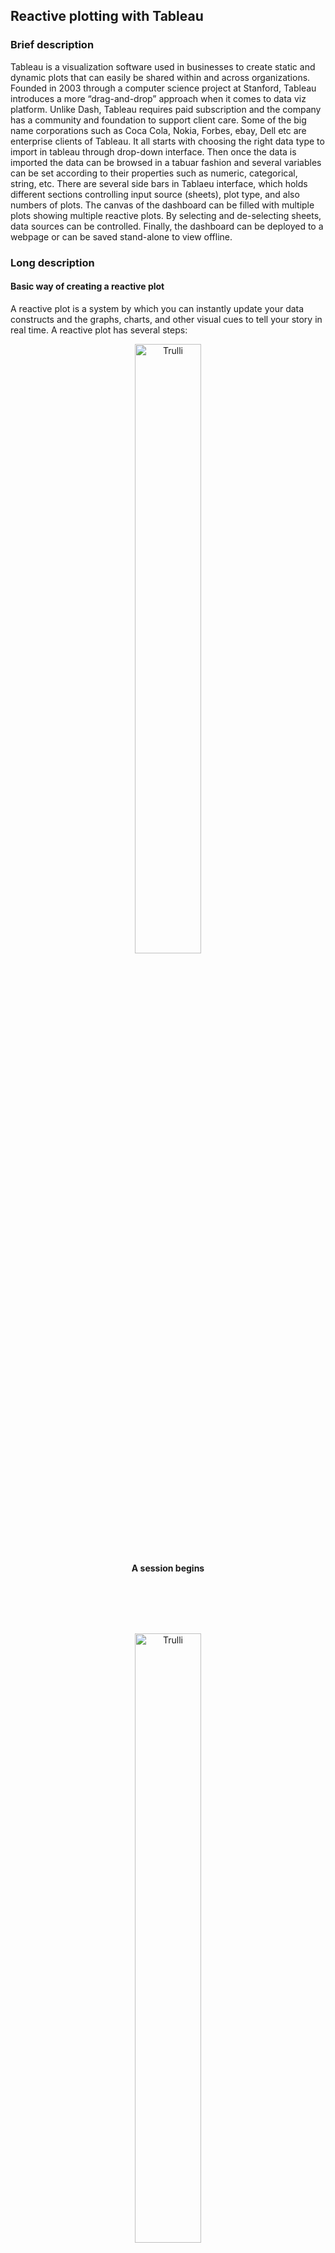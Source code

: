 ## Reactive plotting with Tableau

### Brief description

Tableau  is a visualization software used in businesses to create static and dynamic plots that can easily be shared within and across organizations. Founded in 2003 through a computer science project at Stanford, Tableau introduces a more “drag-and-drop” approach when it comes to data viz platform. Unlike Dash, Tableau requires paid subscription and the company has a community and foundation to support client care. Some of the big name corporations such as Coca Cola, Nokia, Forbes, ebay, Dell etc are enterprise clients of Tableau. 
It all starts with choosing the right data type to import in tableau through drop-down interface. Then once the data is imported the data can be browsed in a tabuar fashion and several variables can be set according to their properties such as numeric, categorical, string, etc. There are several side bars in Tablaeu interface, which holds different sections controlling input source (sheets), plot type, and also numbers of plots. The canvas of the dashboard can be filled with multiple plots showing multiple reactive plots. By selecting and de-selecting sheets, data sources can be controlled. Finally, the dashboard can be deployed to a webpage or can be saved stand-alone to view offline.
<br>

### Long description

#### Basic way of creating a reactive plot

A reactive plot is a system by which you can instantly update your data constructs and the graphs, charts, and other visual cues to tell your story in real time. A reactive plot has several steps: 

<figure align="center">
<img src="media/reac_1.png" alt="Trulli" style="width:50%">
<figcaption align = "center"><b>A session begins</b></figcaption>
</figure>
<br>
<br>
<br>
<br>
<figure align="center">
<img src="media/reac_2.png" alt="Trulli" style="width:50%">
<figcaption align = "center"><b>Execution begins</b></figcaption>
</figure>
<br>
<br>
<br>
<br>
<figure align="center">
<img src="media/reac_3.png" alt="Trulli" style="width:50%">
<figcaption align = "center"><b>Reading a reactive expression</b></figcaption>
</figure>
<br>
<br>
<br>
<br>
<figure align="center">
<img src="media/reac_4.png" alt="Trulli" style="width:50%">
<figcaption align = "center"><b>Reading an input</b></figcaption>
</figure>
<br>
<br>
<br>
<br>
<figure align="center">
<img src="media/reac_5.png" alt="Trulli" style="width:50%">
<figcaption align = "center"><b>Reactive expression completes</b></figcaption>
</figure>
<br>
<br>
<br>
<br>
<figure align="center">
<img src="media/reac_6.png" alt="Trulli" style="width:50%">
<figcaption align = "center"><b>Output completes	</b></figcaption>
</figure>
<br>
<br>
<br>
<br>
<figure align="center">
<img src="media/reac_7.png" alt="Trulli" style="width:50%">
<figcaption align = "center"><b>The next output executes</b></figcaption>
</figure>
<br>
<br>
<br>
<br>
<figure align="center">
<img src="media/reac_8.png" alt="Trulli" style="width:50%">
<figcaption align = "center"><b>Execution completes, outputs flushed</b></figcaption>
</figure>
<br>
<br>
<br>
<br>
<figure align="center">
<img src="media/reac_9.png" alt="Trulli" style="width:50%">
<figcaption align = "center"><b>Invalidating new and changed inputs</b></figcaption>
</figure>
<br>
<br>
<br>
<br>
<figure align="center">
<img src="media/reac_10.png" alt="Trulli" style="width:50%">
<figcaption align = "center"><b>Notifying dependencies</b></figcaption>
</figure>
<br>
<br>
<br>
<br>
<figure align="center">
<img src="media/reac_11.png" alt="Trulli" style="width:50%">
<figcaption align = "center"><b>Removing relationships</b></figcaption>
</figure>
<br>
<br>
<br>
<br>
<figure align="center">
<img src="media/reac_12.png" alt="Trulli" style="width:50%">
<figcaption align = "center"><b>Re-execution</b></figcaption>
</figure>
<br>
<br>

Tableau uses drop-down menus and drag-and-drop methods usually when it comes to creating a plot. First it takes in data. This can be in several format. The data can be imported through the import option from the drop-down menu. 

<figure align="center">
<img src="media/import.png" alt="Trulli" style="width:50%">
<figcaption align = "center"><b>Importing file</b></figcaption>
</figure>
<br>
<br>
After importing the data several metrics can be set from the information from the data: 

<figure align="center">
<img src="media/choose.png" alt="Trulli" style="width:50%">
<figcaption align = "center"><b>Choosing sheets</b></figcaption>
</figure>
<br>
<br>
After figuring out what do we need to visualize we can select the appropriate method from the drop-down menu: 

<figure align="center">
<img src="media/figure.png" alt="Trulli" style="width:50%">
<figcaption align = "center"><b>Choosing methods</b></figcaption>
</figure>
<br>
<br>
This will create plots like the following: 

<figure align="center">
<img src="media/plot.png" alt="Trulli" style="width:50%">
<figcaption align = "center"><b>Scatter plot</b></figcaption>
</figure>
<br>
<br>
The reactivity can be controlled through the many switches along the side-bar: 

<figure align="center">
<img src="media/sidebar.png" alt="Trulli" style="width:50%">
<figcaption align = "center"><b>Choosing from Side bar</b></figcaption>
</figure>
<br>
<br>

#### Reactive plot with more than one input

In the plot below we can also see that we can create a plot that react to multiple inputs by adding more filters and editing these filters. We can drag multiple data fields to the “filter” section and customize each filter after clicking on “edit filter.” Alternatively, we can also click on multiple data fields (inputs) and click on “show filter,” then the inputs will show under the “filter” section. These filters, such as sliders and check boxes, usually will show on the right-hand side of the Tableau screen. 

<figure align="center">
<img src="media/multi_in.png" alt="Trulli" style="width:50%">
<figcaption align = "center"><b>Choosing multiple inputs</b></figcaption>
</figure>
<br>
<br>

#### Creating more than one reactive output

We can visualize multiple plots derived from multiple data source (sheets) through Tablaeu. We can compile all the plots into sheets and then compile worksheets, dashboards or stories. For each plot, we can make them reactive using above mentioned methods.  

<figure align="center">
<img src="media/multi.png" alt="Trulli" style="width:50%">
<figcaption align = "center"><b>Multiple plots</b></figcaption>
</figure>
<br>
<br>
Finally our reactive plot or dashboard can be deployed to a webpage for viewing: 

<figure align="center">
<img src="media/web.png" alt="Trulli" style="width:50%">
<figcaption align = "center"><b>Reactive dashboard</b></figcaption>
</figure>
<br>
<br>

### Links

* https://www.tableau.com
* https://hfboyce.github.io/tableau_course/intro.html
* https://github.com/hfboyce/mds_tableau_workshop
* https://help.tableau.com/current/guides/get-started-tutorial/en-us/get-started-tutorial-build.htm
* http://www.ttdatavis.onthinktanks.org/how-tos/how-to-create-interactive-dashboards-with-tableau-public
* https://www.tableau.com/about/blog/2012/7/filtering-parameters-18326 

